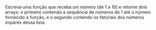 Escreva uma função que receba um número (de 1 a 10) e retorne dois arrays: o primeiro contendo a sequência de números de 1 até o número fornecido à função, e o segundo contendo os fatoriais dos números ímpares dessa lista.
